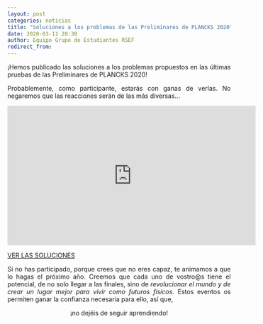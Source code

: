 ```yaml
---
layout: post
categories: noticias
title: "Soluciones a los problemas de las Preliminares de PLANCKS 2020"
date: 2020-03-11 20:30
author: Equipo Grupo de Estudiantes RSEF
redirect_from:
---
```


<p style="text-align: justify">
  ¡Hemos publicado las soluciones a los problemas propuestos en las últimas pruebas de las Preliminares de PLANCKS 2020!
</p>

<p style="text-align: justify">
  Probablemente, como participante, estarás con ganas de verlas. No negaremos que las reacciones serán de las más diversas...
</p>

<p style="text-align: center;">
<iframe width="560" height="315" src="https://www.youtube-nocookie.com/embed/9LhLjpsstPY" frameborder="0" allow="accelerometer; autoplay; encrypted-media; gyroscope; picture-in-picture" allowfullscreen></iframe>
</p>

<div class="row center">
	<a href="https://drive.google.com/file/d/1gnBpyVVlh56M9P8d-jouckT9WQ2ZIg5M/view?usp=sharing" id="iaps-button" class="btn-large waves-effect waves-light">VER LAS SOLUCIONES</a>
</div>

<p style="text-align: justify">
  Si no has participado, porque crees que no eres capaz, te animamos a que lo hagas el próximo año. Creemos que cada uno de vostro@s tiene el potencial, de no solo llegar a las finales, sino de
  <i>revolucionar el mundo y de crear un lugar mejor para vivir como futuros físicos</i>. Estos eventos os permiten ganar la confianza necesaria para ello, así que,
</p>

<p style="text-align: center">
  ¡no dejéis de seguir aprendiendo!
</p>
